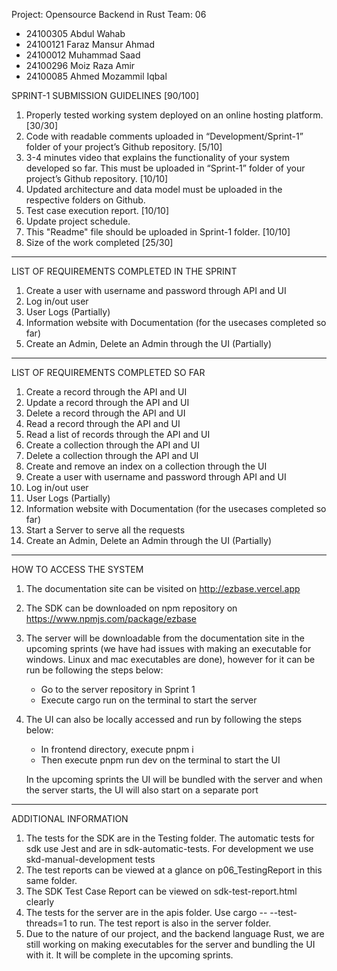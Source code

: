 Project: Opensource Backend in Rust
Team: 06

- 24100305 Abdul Wahab
- 24100121 Faraz Mansur Ahmad
- 24100012 Muhammad Saad
- 24100296 Moiz Raza Amir
- 24100085 Ahmed Mozammil Iqbal

SPRINT-1 SUBMISSION GUIDELINES [90/100]

1. Properly tested working system deployed on an online hosting platform. [30/30]
2. Code with readable comments uploaded in “Development/Sprint-1” folder of your project’s Github repository. [5/10]
3. 3-4 minutes video that explains the functionality of your system developed so far. This must be uploaded in “Sprint-1” folder of your project’s Github repository. [10/10]
4. Updated architecture and data model must be uploaded in the respective folders on Github.
5. Test case execution report. [10/10]
6. Update project schedule. 
7. This "Readme" file should be uploaded in Sprint-1 folder. [10/10]
8. Size of the work completed [25/30]



------------------------------------------------------------------------------------------------

LIST OF REQUIREMENTS COMPLETED IN THE SPRINT

1. Create a user with username and password through API and UI
2. Log in/out user
3. User Logs (Partially)
4. Information website with Documentation (for the usecases completed so far)
5. Create an Admin, Delete an Admin through the UI (Partially)

------------------------------------------------------------------------------------------------


LIST OF REQUIREMENTS COMPLETED SO FAR

1.	Create a record through the API and UI
2.	Update a record through the API and UI
3.	Delete a record through the API and UI
4.	Read a record through the API and UI
5.  Read a list of records through the API and UI
6.	Create a collection through the API and UI
7.	Delete a collection through the API and UI
8.  Create and remove an index on a collection through the UI
9.  Create a user with username and password through API and UI
10. Log in/out user
11. User Logs (Partially)
12. Information website with Documentation (for the usecases completed so far)
13.	Start a Server to serve all the requests
14. Create an Admin, Delete an Admin through the UI (Partially)




------------------------------------------------------------------------------------------------

HOW TO ACCESS THE SYSTEM

1. The documentation site can be visited on http://ezbase.vercel.app
2. The SDK can be downloaded on npm repository on https://www.npmjs.com/package/ezbase
3. The server will be downloadable from the documentation site in the upcoming sprints (we have had issues with making an executable for windows. Linux and mac executables are done), however for it can be run be following the steps below:
    - Go to the server repository in Sprint 1
    - Execute cargo run on the terminal to start the server
4. The UI can also be locally accessed and run by following the steps below:
    - In frontend directory, execute pnpm i
    - Then execute pnpm run dev on the terminal to start the UI

    In the upcoming sprints the UI will be bundled with the server and when the server starts, the UI will also start on a separate port




------------------------------------------------------------------------------------------------



ADDITIONAL INFORMATION

1. The tests for the SDK are in the Testing folder. The automatic tests for sdk use Jest and are in sdk-automatic-tests. For development we use skd-manual-development tests
2. The test reports can be viewed at a glance on p06_TestingReport in this same folder.
3. The SDK Test Case Report can be viewed on sdk-test-report.html clearly 
4. The tests for the server are in the apis folder. Use cargo -- --test-threads=1 to run. The test report is also in the server folder.
5. Due to the nature of our project, and the backend language Rust, we are still working on making executables for the server and bundling the UI with it. It will be complete in the upcoming sprints.
